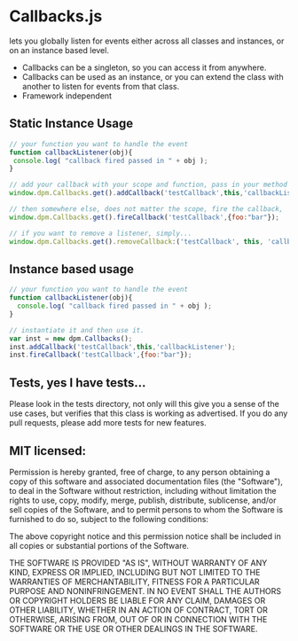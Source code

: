 # Callbacks.js
lets you globally listen for events either across all classes and instances, or on an instance based level.

- Callbacks can be a singleton, so you can access it from anywhere.
- Callbacks can be used as an instance, or you can extend the class with another to listen for events from that class.
- Framework independent

## Static Instance Usage

````javascript
// your function you want to handle the event
function callbackListener(obj){
 console.log( "callback fired passed in " + obj );
}

// add your callback with your scope and function, pass in your method as a string
window.dpm.Callbacks.get().addCallback('testCallback',this,'callbackListener');

// then somewhere else, does not matter the scope, fire the callback,
window.dpm.Callbacks.get().fireCallback('testCallback',{foo:"bar"});

// if you want to remove a listener, simply...
window.dpm.Callbacks.get().removeCallback:('testCallback', this, 'callbackListener');
````

## Instance based usage

````javascript
// your function you want to handle the event
function callbackListener(obj){
  console.log( "callback fired passed in " + obj );
}

// instantiate it and then use it.
var inst = new dpm.Callbacks();
inst.addCallback('testCallback',this,'callbackListener');
inst.fireCallback('testCallback',{foo:"bar"});
````

## Tests, yes I have tests...
Please look in the tests directory, not only will this give you a sense of the use cases, but verifies that this class is working as advertised. If you do any pull requests, please add more tests for new features.

## MIT licensed:
Permission is hereby granted, free of charge, to any person obtaining a copy of this software and associated documentation files (the "Software"), to deal in the Software without restriction, including without limitation the rights to use, copy, modify, merge, publish, distribute, sublicense, and/or sell copies of the Software, and to permit persons to whom the Software is furnished to do so, subject to the following conditions:

The above copyright notice and this permission notice shall be included in all copies or substantial portions of the Software.

THE SOFTWARE IS PROVIDED "AS IS", WITHOUT WARRANTY OF ANY KIND, EXPRESS OR IMPLIED, INCLUDING BUT NOT LIMITED TO THE WARRANTIES OF MERCHANTABILITY, FITNESS FOR A PARTICULAR PURPOSE AND NONINFRINGEMENT. IN NO EVENT SHALL THE AUTHORS OR COPYRIGHT HOLDERS BE LIABLE FOR ANY CLAIM, DAMAGES OR OTHER LIABILITY, WHETHER IN AN ACTION OF CONTRACT, TORT OR OTHERWISE, ARISING FROM, OUT OF OR IN CONNECTION WITH THE SOFTWARE OR THE USE OR OTHER DEALINGS IN THE SOFTWARE.